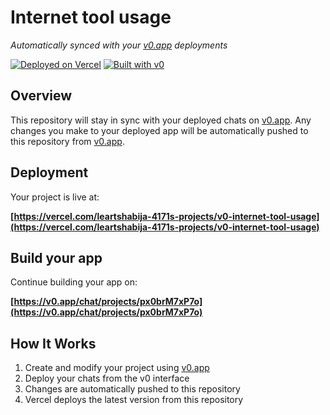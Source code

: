 # Internet tool usage

*Automatically synced with your [v0.app](https://v0.app) deployments*

[![Deployed on Vercel](https://img.shields.io/badge/Deployed%20on-Vercel-black?style=for-the-badge&logo=vercel)](https://vercel.com/leartshabija-4171s-projects/v0-internet-tool-usage)
[![Built with v0](https://img.shields.io/badge/Built%20with-v0.app-black?style=for-the-badge)](https://v0.app/chat/projects/px0brM7xP7o)

## Overview

This repository will stay in sync with your deployed chats on [v0.app](https://v0.app).
Any changes you make to your deployed app will be automatically pushed to this repository from [v0.app](https://v0.app).

## Deployment

Your project is live at:

**[https://vercel.com/leartshabija-4171s-projects/v0-internet-tool-usage](https://vercel.com/leartshabija-4171s-projects/v0-internet-tool-usage)**

## Build your app

Continue building your app on:

**[https://v0.app/chat/projects/px0brM7xP7o](https://v0.app/chat/projects/px0brM7xP7o)**

## How It Works

1. Create and modify your project using [v0.app](https://v0.app)
2. Deploy your chats from the v0 interface
3. Changes are automatically pushed to this repository
4. Vercel deploys the latest version from this repository
